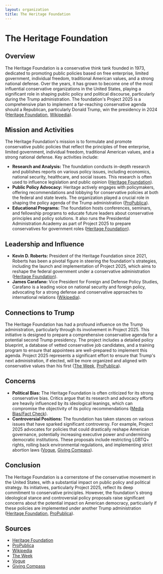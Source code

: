 ```yaml
---
layout: organization
title: The Heritage Foundation
---
```


# The Heritage Foundation

## Overview
The Heritage Foundation is a conservative think tank founded in 1973, dedicated to promoting public policies based on free enterprise, limited government, individual freedom, traditional American values, and a strong national defense. Over the years, it has grown to become one of the most influential conservative organizations in the United States, playing a significant role in shaping public policy and political discourse, particularly during the Trump administration. The foundation's Project 2025 is a comprehensive plan to implement a far-reaching conservative agenda should a Republican, particularly Donald Trump, win the presidency in 2024 ([Heritage Foundation](https://www.heritage.org), [Wikipedia](https://en.wikipedia.org/wiki/The_Heritage_Foundation)).

## Mission and Activities
The Heritage Foundation's mission is to formulate and promote conservative public policies that reflect the principles of free enterprise, limited government, individual freedom, traditional American values, and a strong national defense. Key activities include:
- **Research and Analysis:** The foundation conducts in-depth research and publishes reports on various policy issues, including economics, national security, healthcare, and social issues. This research is often used to influence legislation and public opinion ([Heritage Foundation](https://www.heritage.org)).
- **Public Policy Advocacy:** Heritage actively engages with policymakers, offering recommendations and lobbying for conservative policies at both the federal and state levels. The organization played a crucial role in shaping the policy agenda of the Trump administration ([ProPublica](https://www.propublica.org)).
- **Educational Programs:** The foundation hosts conferences, seminars, and fellowship programs to educate future leaders about conservative principles and policy solutions. It also runs the Presidential Administration Academy as part of Project 2025 to prepare conservatives for government roles ([Heritage Foundation](https://www.heritage.org)).

## Leadership and Influence
- **Kevin D. Roberts:** President of the Heritage Foundation since 2021, Roberts has been a pivotal figure in steering the foundation's strategies, including the launch and implementation of Project 2025, which aims to reshape the federal government under a conservative administration ([Heritage Foundation](https://www.heritage.org)).
- **James Carafano:** Vice President for Foreign and Defense Policy Studies, Carafano is a leading voice on national security and foreign policy, advocating for a strong defense and conservative approaches to international relations ([Wikipedia](https://en.wikipedia.org/wiki/James_Carafano)).

## Connections to Trump
The Heritage Foundation has had a profound influence on the Trump administration, particularly through its involvement in Project 2025. This initiative is designed to prepare a comprehensive conservative agenda for a potential second Trump presidency. The project includes a detailed policy blueprint, a database of vetted conservative job candidates, and a training program to ensure that appointees are well-prepared to implement this agenda. Project 2025 represents a significant effort to ensure that Trump's next administration, if elected, will be more organized and aligned with conservative values than his first ([The Week](https://www.theweek.com), [ProPublica](https://www.propublica.org)).

## Concerns
- **Political Bias:** The Heritage Foundation is often criticized for its strong conservative bias. Critics argue that its research and advocacy efforts are heavily influenced by its ideological leanings, which can compromise the objectivity of its policy recommendations ([Media Bias/Fact Check](https://mediabiasfactcheck.com)).
- **Controversial Positions:** The foundation has taken stances on various issues that have sparked significant controversy. For example, Project 2025 advocates for policies that could drastically reshape American governance, potentially increasing executive power and undermining democratic institutions. These proposals include restricting LGBTQ+ rights, rolling back environmental regulations, and implementing strict abortion laws ([Vogue](https://www.vogue.com), [Giving Compass](https://givingcompass.org)).

## Conclusion
The Heritage Foundation is a cornerstone of the conservative movement in the United States, with a substantial impact on public policy and political strategy. Its initiatives, particularly Project 2025, reflect its deep commitment to conservative principles. However, the foundation's strong ideological stance and controversial policy proposals raise significant concerns about the potential impact on American democracy, particularly if these policies are implemented under another Trump administration ([Heritage Foundation](https://www.heritage.org), [ProPublica](https://www.propublica.org)).

## Sources
- [Heritage Foundation](https://www.heritage.org)
- [ProPublica](https://www.propublica.org)
- [Wikipedia](https://en.wikipedia.org/wiki/The_Heritage_Foundation)
- [The Week](https://www.theweek.com)
- [Vogue](https://www.vogue.com)
- [Giving Compass](https://givingcompass.org)
